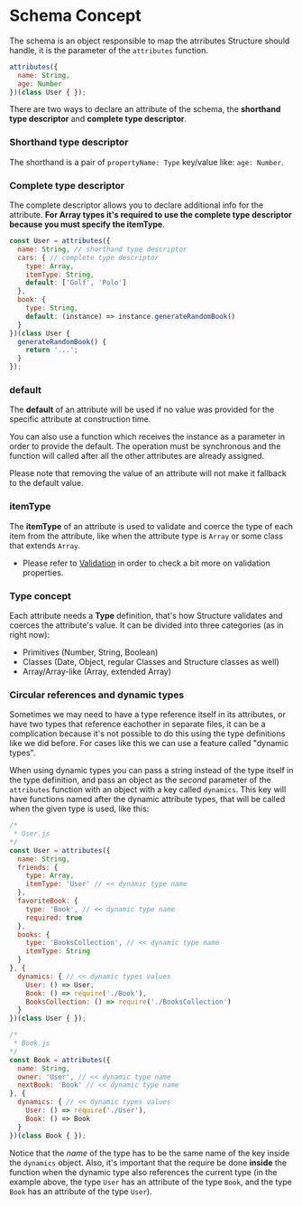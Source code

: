 # Schema Concept
The schema is an object responsible to map the atrributes Structure should handle, it is the parameter of the `attributes` function.

```js
attributes({
  name: String,
  age: Number
})(class User { });
```

There are two ways to declare an attribute of the schema, the __shorthand type descriptor__ and __complete type descriptor__.

### Shorthand type descriptor
The shorthand is a pair of `propertyName: Type` key/value like: `age: Number`.

### Complete type descriptor
The complete descriptor allows you to declare additional info for the attribute. __For Array types it's required to use the complete type descriptor because you must specify the itemType__.

```js
const User = attributes({
  name: String, // shorthand type descriptor
  cars: { // complete type descriptor
    type: Array,
    itemType: String,
    default: ['Golf', 'Polo']
  },
  book: {
    type: String,
    default: (instance) => instance.generateRandomBook()
  }
})(class User {
  generateRandomBook() {
    return '...';
  }
});
```

### default
The __default__ of an attribute will be used if no value was provided for the specific attribute at construction time.

You can also use a function which receives the instance as a parameter in order to provide the default. The operation must be synchronous and the function will called after all the other attributes are already assigned.

Please note that removing the value of an attribute will not make it fallback to the default value.

### itemType
The __itemType__ of an attribute is used to validate and coerce the type of each item from the attribute, like when the attribute type is `Array` or some class that extends `Array`.

* Please refer to [Validation](/docs/validation.md) in order to check a bit more on validation properties.

### Type concept
Each attribute needs a __Type__ definition, that's how Structure validates and coerces the attribute's value. It can be divided into three categories (as in right now):

- Primitives (Number, String, Boolean)
- Classes (Date, Object, regular Classes and Structure classes as well)
- Array/Array-like (Array, extended Array)

### Circular references and dynamic types

Sometimes we may need to have a type reference itself in its attributes, or have two types that reference eachother in separate files, it can be a complication because it's not possible to do this using the type definitions like we did before. For cases like this we can use a feature called "dynamic types".

When using dynamic types you can pass a string instead of the type itself in the type definition, and pass an object as the _second_ parameter of the `attributes` function with an object with a key called `dynamics`. This key will have functions named after the dynamic attribute types, that will be called when the given type is used, like this:


```javascript
/*
 * User.js
*/
const User = attributes({
  name: String,
  friends: {
    type: Array,
    itemType: 'User' // << dynamic type name
  },
  favoriteBook: {
    type: 'Book', // << dynamic type name
    required: true
  },
  books: {
    type: 'BooksCollection', // << dynamic type name
    itemType: String
  }
}, {
  dynamics: { // << dynamic types values
    User: () => User,
    Book: () => require('./Book'),
    BooksCollection: () => require('./BooksCollection')
  }
})(class User { });

/*
 * Book.js
*/
const Book = attributes({
  name: String,
  owner: 'User', // << dynamic type name
  nextBook: 'Book' // << dynamic type name
}, {
  dynamics: { // << dynamic types values
    User: () => require('./User'),
    Book: () => Book
  }
})(class Book { });
```

Notice that the _name_ of the type has to be the same name of the key inside the `dynamics` object. Also, it's important that the require be done __inside__ the function when the dynamic type also references the current type (in the example above, the type `User` has an attribute of the type `Book`, and the type `Book` has an attribute of the type `User`).
